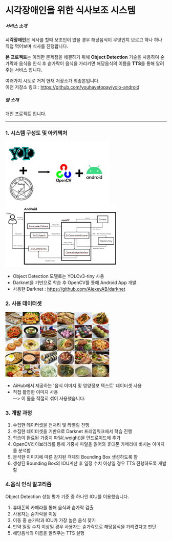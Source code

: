 시각장애인을 위한 식사보조 시스템
====
<!-- 작동하는 움짤 넣기 -->

##### 서비스 소개
**시각장애인**은 식사를 할때 보조인이 없을 경우 해당음식이 무엇인지 모르고 
하나 하나 직접 먹어보며 식사를 진행합니다.

**본 프로젝트**는 이러한 문제점을 해결하기 위해 **Object Detection** 기술을 사용하여 숟가락과 음식을 인식 후 숟가락이 음식을 가리키면 해당음식의 이름을 **TTS**를 통해 알려주는 서비스 입니다.

여러가지 시도로 거쳐 현재 저장소가 최종본입니다.
<br>
이전 저장소 링크 : https://github.com/youhavetopay/yolo-android

##### 팀 소개
개인 프로젝트 입니다.

-----------

### 1. 시스템 구성도 및 아키텍처
<img src="readme_Img/시스템구성도.PNG" width="325px" alt="구성도"></img>  <img src="readme_Img/시스템아키텍쳐.PNG" width="350px" alt="아키텍처"></img>
* Object Detection 모델로는 YOLOv3-tiny 사용
* Darknet을 기반으로 학습 후 OpenCV를 통해 Android App 개발
* 사용한 Darknet : https://github.com/AlexeyAB/darknet

### 2. 사용 데이터셋
<img src="readme_Img/aihub사진.PNG" width="325px" alt="구성도"></img>
* AiHub에서 제공하는 '음식 이미지 및 영양정보 텍스트' 데이터셋 사용
* 직접 촬영한 이미지 사용   
--> 이 둘을 적절히 섞어 사용했습니다.

### 3. 개발 과정
1. 수집한 데이터셋을 전처리 및 라벨링 진행
2. 수집한 데이터셋을 기반으로 Darknet 프레임워크에서 학습 진행
3. 학습이 완료된 가중치 파일(.weight)을 안드로이드에 추가
4. OpenCV라이브러리를 통해 가중치 파일을 읽어와 휴대폰 카메라에 비치는 이미지를 분석함
5. 분석한 이미지에 따른 감지된 객체의 Bounding Box 생성하도록 함
6. 생성된 Bounding Box의 IOU계산 후 일정 수치 이상일 경우 TTS 진행하도록 개발 함

### 4.음식 인식 알고리즘
Object Detection 성능 평가 기준 중 하나인 IOU를 이용했습니다.
1. 휴대폰의 카메라를 통해 음식과 숟가락 검출
2. 사용자는 숟가락을 이동
3. 이동 중 숟가락과 IOU가 가장 높은 음식 찾기
4. 만약 일정 수치 이상일 경우 사용자는 숟가락으로 해당음식을 가리켰다고 판단
5. 해당음식의 이름을 알려주는 TTS 실행
